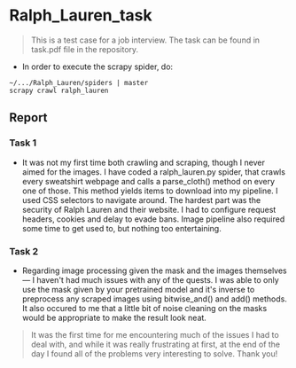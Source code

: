 # Ralph_Lauren_task

> This is a test case for a job interview.
> The task can be found in task.pdf file in the repository.

- In order to execute the scrapy spider, do:
~~~
~/.../Ralph_Lauren/spiders | master
scrapy crawl ralph_lauren
~~~

## Report
### Task 1
- It was not my first time both crawling and scraping, though I never aimed for the images. I have coded a ralph_lauren.py spider, that crawls every sweatshirt webpage and calls a parse_cloth() method on every one of those. This method yields items to download into my pipeline. I used CSS selectors to navigate around. The hardest part was the security of Ralph Lauren and their website. I had to configure request headers, cookies and delay to evade bans. Image pipeline also required some time to get used to, but nothing too entertaining. 

### Task 2
- Regarding image processing given the mask and the images themselves — I haven't had much issues with any of the quests. I was able to only use the mask given by your pretrained model and it's inverse to preprocess any scraped images using bitwise_and() and add() methods. It also occured to me that a little bit of noise cleaning on the masks would be appropriate to make the result look neat.

> It was the first time for me encountering much of the issues I had to deal with, and while it was really frustrating at first, at the end of the day I found all of the problems very interesting to solve. Thank you!
